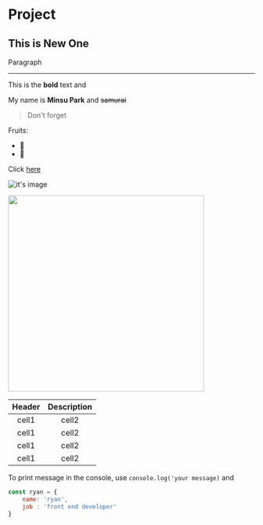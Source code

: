 # Project 
## This is New One


Paragraph
<!-- Line -->
___

<!-- Text Attributes -->
This is the **bold** text and 

My name is **Minsu Park** and 
~~samurai~~

<!-- Quote -->
> Don't forget

<!-- Bullet List -->
Fruits:
* 🍎
* 🍌

Click [here](https://google.com)

![it's image](https://www.euractiv.com/wp-content/uploads/sites/2/2014/10/coding-14-10-2014-v02-2.png)

<img src="https://www.euractiv.com/wp-content/uploads/sites/2/2014/10/coding-14-10-2014-v02-2.png" width = "400">

|Header|Description|
|:--:|:--:|
|cell1|cell2|
|cell1|cell2|
|cell1|cell2|
|cell1|cell2|

<!-- COde -->
To print message in the console, use `console.log('your message)` and 

```js
const ryan = {
    name: 'ryan',
    job : 'front end developer'
}
```
